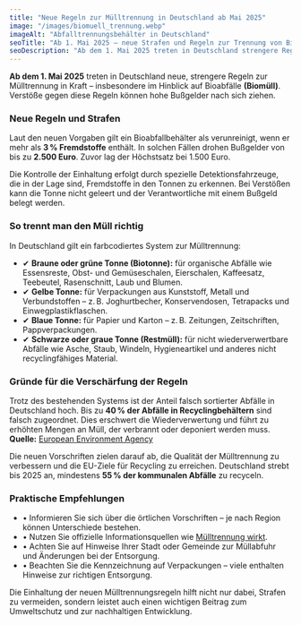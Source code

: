 ```yaml
---
title: "Neue Regeln zur Mülltrennung in Deutschland ab Mai 2025"
image: "/images/biomuell_trennung.webp"
imageAlt: "Abfalltrennungsbehälter in Deutschland"
seoTitle: "Ab 1. Mai 2025 – neue Strafen und Regeln zur Trennung von Bioabfällen in Deutschland"
seoDescription: "Ab dem 1. Mai 2025 treten in Deutschland strengere Regeln für die Trennung von Bioabfällen in Kraft. Verstöße können mit bis zu 2.500 Euro geahndet werden."
---
```


**Ab dem 1. Mai 2025** treten in Deutschland neue, strengere Regeln zur Mülltrennung in Kraft – insbesondere im Hinblick auf Bioabfälle **(Biomüll)**. Verstöße gegen diese Regeln können hohe Bußgelder nach sich ziehen.

### Neue Regeln und Strafen
Laut den neuen Vorgaben gilt ein Bioabfallbehälter als verunreinigt, wenn er mehr als **3 % Fremdstoffe** enthält. In solchen Fällen drohen Bußgelder von bis zu **2.500 Euro**. Zuvor lag der Höchstsatz bei 1.500 Euro.

Die Kontrolle der Einhaltung erfolgt durch spezielle Detektionsfahrzeuge, die in der Lage sind, Fremdstoffe in den Tonnen zu erkennen. Bei Verstößen kann die Tonne nicht geleert und der Verantwortliche mit einem Bußgeld belegt werden.

### So trennt man den Müll richtig
In Deutschland gilt ein farbcodiertes System zur Mülltrennung:

- ✔ **Braune oder grüne Tonne (Biotonne):** für organische Abfälle wie Essensreste, Obst- und Gemüseschalen, Eierschalen, Kaffeesatz, Teebeutel, Rasenschnitt, Laub und Blumen.
- ✔ **Gelbe Tonne:** für Verpackungen aus Kunststoff, Metall und Verbundstoffen – z. B. Joghurtbecher, Konservendosen, Tetrapacks und Einwegplastikflaschen.
- ✔ **Blaue Tonne:** für Papier und Karton – z. B. Zeitungen, Zeitschriften, Pappverpackungen.
- ✔ **Schwarze oder graue Tonne (Restmüll):** für nicht wiederverwertbare Abfälle wie Asche, Staub, Windeln, Hygieneartikel und anderes nicht recyclingfähiges Material.

### Gründe für die Verschärfung der Regeln
Trotz des bestehenden Systems ist der Anteil falsch sortierter Abfälle in Deutschland hoch. Bis zu **40 % der Abfälle in Recyclingbehältern** sind falsch zugeordnet. Dies erschwert die Wiederverwertung und führt zu erhöhten Mengen an Müll, der verbrannt oder deponiert werden muss.  
**Quelle:** [European Environment Agency](https://www.eea.europa.eu)

Die neuen Vorschriften zielen darauf ab, die Qualität der Mülltrennung zu verbessern und die EU-Ziele für Recycling zu erreichen. Deutschland strebt bis 2025 an, mindestens **55 % der kommunalen Abfälle** zu recyceln.

### Praktische Empfehlungen
- • Informieren Sie sich über die örtlichen Vorschriften – je nach Region können Unterschiede bestehen.
- • Nutzen Sie offizielle Informationsquellen wie [Mülltrennung wirkt](https://www.muelltrennung-wirkt.de).
- • Achten Sie auf Hinweise Ihrer Stadt oder Gemeinde zur Müllabfuhr und Änderungen bei der Entsorgung.
- • Beachten Sie die Kennzeichnung auf Verpackungen – viele enthalten Hinweise zur richtigen Entsorgung.

Die Einhaltung der neuen Mülltrennungsregeln hilft nicht nur dabei, Strafen zu vermeiden, sondern leistet auch einen wichtigen Beitrag zum Umweltschutz und zur nachhaltigen Entwicklung.
